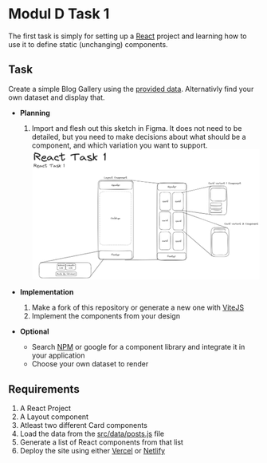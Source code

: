 # Modul D Task 1

The first task is simply for setting up a [React] project and learning how to use it to define static (unchanging) components.

## Task

Create a simple Blog Gallery using the [provided data](./src/data/posts.js). Alternativly find your own dataset and display that.

- **Planning**
  1. Import and flesh out this sketch in Figma. It does not need to be detailed, but you need to make decisions about what should be a component, and which variation you want to support.
    ![Application Sketch](./docs/modul-d-task-1.png)

- **Implementation**
  1. Make a fork of this repository or generate a new one with [ViteJS]
  2. Implement the components from your design

- **Optional**
  - Search [NPM] or google for a component library and integrate it in your application
  - Choose your own dataset to render

## Requirements

1. A React Project
2. A Layout component
3. Atleast two different Card components
4. Load the data from the [src/data/posts.js](./src/data/posts.js) file
5. Generate a list of React components from that list
6. Deploy the site using either [Vercel] or [Netlify]

[React]: https://react.dev/
[ViteJS]: https://vitejs.dev/
[NPM]: https://www.npmjs.com/
[Vercel]: https://vercel.com/
[Netlify]: https://www.netlify.com/
